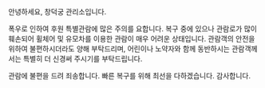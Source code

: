 안녕하세요, 창덕궁 관리소입니다.

폭우로 인하여 후원 특별관람에 많은 주의를 요합니다. 복구 중에 있으나 관람로가 많이 훼손되어 휠체어 및 유모차를 이용한 관람이 매우 어려운 상태입니다. 관람객의 안전을 위하여 불편하시더라도 양해 부탁드리며, 어린이나 노약자와 함께 동반하시는 관람객께서는 특별히 더 신경써 주시기를 부탁드립니다.

관람에 불편을 드려 죄송합니다. 빠른 복구를 위해 최선을 다하겠습니다. 감사합니다.